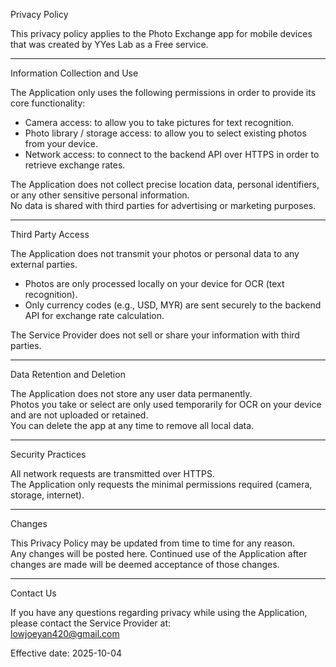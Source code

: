Privacy Policy

This privacy policy applies to the Photo Exchange app for mobile devices that was created by YYes Lab as a Free service.

---

Information Collection and Use

The Application only uses the following permissions in order to provide its core functionality:

- Camera access: to allow you to take pictures for text recognition.
- Photo library / storage access: to allow you to select existing photos from your device.
- Network access: to connect to the backend API over HTTPS in order to retrieve exchange rates.

The Application does not collect precise location data, personal identifiers, or any other sensitive personal information.  
No data is shared with third parties for advertising or marketing purposes.

---

Third Party Access

The Application does not transmit your photos or personal data to any external parties.  
- Photos are only processed locally on your device for OCR (text recognition).  
- Only currency codes (e.g., USD, MYR) are sent securely to the backend API for exchange rate calculation.  

The Service Provider does not sell or share your information with third parties.

---

Data Retention and Deletion

The Application does not store any user data permanently.  
Photos you take or select are only used temporarily for OCR on your device and are not uploaded or retained.  
You can delete the app at any time to remove all local data.

---

Security Practices

All network requests are transmitted over HTTPS.  
The Application only requests the minimal permissions required (camera, storage, internet).

---

Changes

This Privacy Policy may be updated from time to time for any reason.  
Any changes will be posted here. Continued use of the Application after changes are made will be deemed acceptance of those changes.

---

Contact Us

If you have any questions regarding privacy while using the Application, please contact the Service Provider at:  
lowjoeyan420@gmail.com  

Effective date: 2025-10-04

